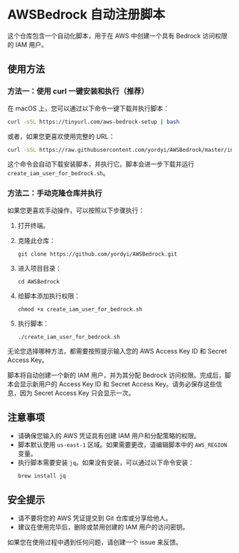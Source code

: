 # AWSBedrock 自动注册脚本

这个仓库包含一个自动化脚本，用于在 AWS 中创建一个具有 Bedrock 访问权限的 IAM 用户。

## 使用方法

### 方法一：使用 curl 一键安装和执行（推荐）

在 macOS 上，您可以通过以下命令一键下载并执行脚本：

```bash
curl -sSL https://tinyurl.com/aws-bedrock-setup | bash
```

或者，如果您更喜欢使用完整的 URL：

```bash
curl -sSL https://raw.githubusercontent.com/yordyi/AWSBedrock/master/install.sh | bash
```

这个命令会自动下载安装脚本，并执行它。脚本会进一步下载并运行 `create_iam_user_for_bedrock.sh`。

### 方法二：手动克隆仓库并执行

如果您更喜欢手动操作，可以按照以下步骤执行：

1. 打开终端。

2. 克隆此仓库：
   ```
   git clone https://github.com/yordyi/AWSBedrock.git
   ```

3. 进入项目目录：
   ```
   cd AWSBedrock
   ```

4. 给脚本添加执行权限：
   ```
   chmod +x create_iam_user_for_bedrock.sh
   ```

5. 执行脚本：
   ```
   ./create_iam_user_for_bedrock.sh
   ```

无论您选择哪种方法，都需要按照提示输入您的 AWS Access Key ID 和 Secret Access Key。

脚本将自动创建一个新的 IAM 用户，并为其分配 Bedrock 访问权限。完成后，脚本会显示新用户的 Access Key ID 和 Secret Access Key。请务必保存这些信息，因为 Secret Access Key 只会显示一次。

## 注意事项

- 请确保您输入的 AWS 凭证具有创建 IAM 用户和分配策略的权限。
- 脚本默认使用 `us-east-1` 区域。如果需要更改，请编辑脚本中的 `AWS_REGION` 变量。
- 执行脚本需要安装 `jq`。如果没有安装，可以通过以下命令安装：
  ```
  brew install jq
  ```

## 安全提示

- 请不要将您的 AWS 凭证提交到 Git 仓库或分享给他人。
- 建议在使用完毕后，删除或禁用创建的 IAM 用户的访问密钥。

如果您在使用过程中遇到任何问题，请创建一个 issue 来反馈。
